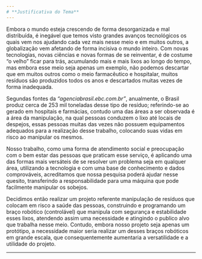 ```yaml
---
# **Justificativa do Tema**
---
```


 Embora o mundo esteja crescendo de forma desorganizada e mal distribuída, é inegável que temos visto grandes avanços tecnológicos os quais vem nos ajudando cada vez mais nesse meio e em muitos outros, a globalização vem afetando de forma incisiva o mundo inteiro. Com novas tecnologias, novas ciências e novas formas de se reinventar, é de costume “o velho” ficar para trás, acumulando mais e mais lixos ao longo do tempo, mas embora esse meio seja apenas um exemplo, não podemos descartar que em muitos outros como o meio farmacêutico e hospitalar, muitos resíduos são produzidos todos os anos e descartados muitas vezes de forma inadequada.

 Segundas fontes da *“agenciabrasil.ebc.com.br”*, anualmente, o Brasil produz cerca de 253 mil toneladas desse tipo de resíduo; referindo-se ao gerado em hospitais e farmácias, contudo uma das áreas a ser observada é a área da manipulação, na qual pessoas conduzem o lixo até locais de despejos, essas pessoas muitas das vezes não possuem equipamentos adequados para a realização desse trabalho, colocando suas vidas em risco ao manipular os mesmos.

 Nosso trabalho, como uma forma de atendimento social e preocupação com o bem estar das pessoas que praticam esse serviço, é aplicando uma das formas mais versáteis de se resolver um problema seja em qualquer área, utilizando a tecnologia e com uma base de conhecimento e dados comprováveis, acreditamos que nossa pesquisa poderá ajudar nesse quesito, transferindo a responsabilidade para uma máquina que pode facilmente manipular os sobejos.

 Decidimos então realizar um projeto referente manipulação de resíduos que colocam em risco a saúde das pessoas, construindo e programando um braço robótico (controlável) que manipula com segurança e estabilidade esses lixos, atendendo assim uma necessidade e atingindo o publico alvo que trabalha nesse meio. Contudo, embora nosso projeto seja apenas um protótipo, a necessidade maior seria realizar um desses braços robóticos em grande escala, que consequentemente aumentaria a versatilidade e a utilidade do projeto.

---
